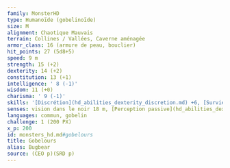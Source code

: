 ```yaml
---
family: MonsterHD
type: Humanoïde (gobelinoïde)
size: M
alignment: Chaotique Mauvais
terrain: Collines / Vallées, Caverne aménagée
armor_class: 16 (armure de peau, bouclier)
hit_points: 27 (5d8+5)
speed: 9 m
strength: 15 (+2)
dexterity: 14 (+2)
constitution: 13 (+1)
intelligence: ' 8 (-1)'
wisdom: 11 (+0)
charisma: ' 9 (-1)'
skills: '[Discrétion](hd_abilities_dexterity_discretion.md) +6, [Survie](hd_abilities_wisdom_survie.md) +2'
senses: vision dans le noir 18 m, [Perception passive](hd_abilities_dexterity_perception_passive.md) 10
languages: commun, gobelin
challenge: 1 (200 PX)
x_p: 200
id: monsters_hd.md#gobelours
title: Gobelours
alias: Bugbear
source: (CEO p)(SRD p)
---
```


